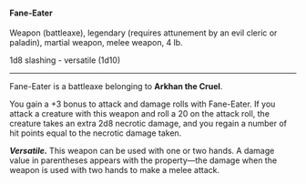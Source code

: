 #### Fane-Eater

Weapon (battleaxe), legendary (requires attunement by an evil cleric or paladin), martial weapon, melee weapon, 4 lb.

1d8 slashing  - versatile (1d10)

---

Fane-Eater is a battleaxe belonging to **Arkhan the Cruel**.

You gain a +3 bonus to attack and damage rolls with Fane-Eater. If you attack a creature with this weapon and roll a 20 on the attack roll, the creature takes an extra 2d8 necrotic damage, and you regain a number of hit points equal to the necrotic damage taken.

***Versatile.*** This weapon can be used with one or two hands. A damage value in parentheses appears with the property—the damage when the weapon is used with two hands to make a melee attack.



